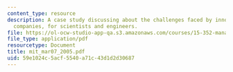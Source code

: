 ```yaml
---
content_type: resource
description: A case study discussing about the challenges faced by innovation-driven
  companies, for scientists and engineers.
file: https://ol-ocw-studio-app-qa.s3.amazonaws.com/courses/15-352-managing-innovation-emerging-trends-spring-2005/59e1024c5acf5540a71c43d1d2d30687_mit_mar07_2005.pdf
file_type: application/pdf
resourcetype: Document
title: mit_mar07_2005.pdf
uid: 59e1024c-5acf-5540-a71c-43d1d2d30687
---
```

